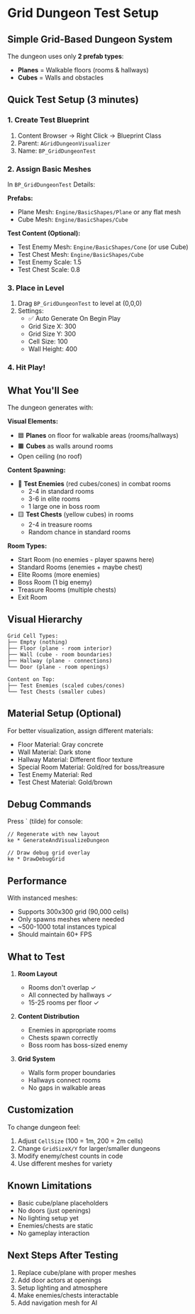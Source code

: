 # Grid Dungeon Test Setup

## Simple Grid-Based Dungeon System

The dungeon uses only **2 prefab types**:
- **Planes** = Walkable floors (rooms & hallways)  
- **Cubes** = Walls and obstacles

## Quick Test Setup (3 minutes)

### 1. Create Test Blueprint
1. Content Browser → Right Click → Blueprint Class
2. Parent: `AGridDungeonVisualizer`
3. Name: `BP_GridDungeonTest`

### 2. Assign Basic Meshes
In `BP_GridDungeonTest` Details:

**Prefabs:**
- Plane Mesh: `Engine/BasicShapes/Plane` or any flat mesh
- Cube Mesh: `Engine/BasicShapes/Cube`

**Test Content (Optional):**
- Test Enemy Mesh: `Engine/BasicShapes/Cone` (or use Cube)
- Test Chest Mesh: `Engine/BasicShapes/Cube` 
- Test Enemy Scale: 1.5
- Test Chest Scale: 0.8

### 3. Place in Level
1. Drag `BP_GridDungeonTest` to level at (0,0,0)
2. Settings:
   - ✅ Auto Generate On Begin Play
   - Grid Size X: 300
   - Grid Size Y: 300
   - Cell Size: 100
   - Wall Height: 400

### 4. Hit Play!

## What You'll See

The dungeon generates with:

**Visual Elements:**
- 🟦 **Planes** on floor for walkable areas (rooms/hallways)
- 🟫 **Cubes** as walls around rooms
- Open ceiling (no roof)

**Content Spawning:**
- 🔴 **Test Enemies** (red cubes/cones) in combat rooms
  - 2-4 in standard rooms
  - 3-6 in elite rooms  
  - 1 large one in boss room
- 🟨 **Test Chests** (yellow cubes) in rooms
  - 2-4 in treasure rooms
  - Random chance in standard rooms

**Room Types:**
- Start Room (no enemies - player spawns here)
- Standard Rooms (enemies + maybe chest)
- Elite Rooms (more enemies)
- Boss Room (1 big enemy)
- Treasure Rooms (multiple chests)
- Exit Room

## Visual Hierarchy

```
Grid Cell Types:
├── Empty (nothing)
├── Floor (plane - room interior)
├── Wall (cube - room boundaries)  
├── Hallway (plane - connections)
└── Door (plane - room openings)

Content on Top:
├── Test Enemies (scaled cubes/cones)
└── Test Chests (smaller cubes)
```

## Material Setup (Optional)

For better visualization, assign different materials:
- Floor Material: Gray concrete
- Wall Material: Dark stone
- Hallway Material: Different floor texture
- Special Room Material: Gold/red for boss/treasure
- Test Enemy Material: Red
- Test Chest Material: Gold/brown

## Debug Commands

Press ` (tilde) for console:

```
// Regenerate with new layout
ke * GenerateAndVisualizeDungeon

// Draw debug grid overlay
ke * DrawDebugGrid
```

## Performance

With instanced meshes:
- Supports 300x300 grid (90,000 cells)
- Only spawns meshes where needed
- ~500-1000 total instances typical
- Should maintain 60+ FPS

## What to Test

1. **Room Layout**
   - Rooms don't overlap ✓
   - All connected by hallways ✓
   - 15-25 rooms per floor ✓

2. **Content Distribution**
   - Enemies in appropriate rooms
   - Chests spawn correctly
   - Boss room has boss-sized enemy

3. **Grid System**
   - Walls form proper boundaries
   - Hallways connect rooms
   - No gaps in walkable areas

## Customization

To change dungeon feel:
1. Adjust `CellSize` (100 = 1m, 200 = 2m cells)
2. Change `GridSizeX/Y` for larger/smaller dungeons
3. Modify enemy/chest counts in code
4. Use different meshes for variety

## Known Limitations

- Basic cube/plane placeholders
- No doors (just openings)
- No lighting setup yet
- Enemies/chests are static
- No gameplay interaction

## Next Steps After Testing

1. Replace cube/plane with proper meshes
2. Add door actors at openings
3. Setup lighting and atmosphere
4. Make enemies/chests interactable
5. Add navigation mesh for AI